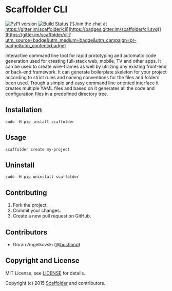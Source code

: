 # Scaffolder CLI

[![PyPI version](https://badge.fury.io/py/scaffolder.svg)](https://pypi.python.org/pypi/scaffolder)
[![Build Status](https://travis-ci.org/scaffolder/cli.svg?branch=master)](https://travis-ci.org/scaffolder/cli)
[![Join the chat at https://gitter.im/scaffolder/cli](https://badges.gitter.im/scaffolder/cli.svg)](https://gitter.im/scaffolder/cli?utm_source=badge&utm_medium=badge&utm_campaign=pr-badge&utm_content=badge)

Interactive command line tool for rapid prototyping and automatic code generation used for creating full-stack web, mobile, TV and other apps. It can be used to create wire-frames as well by utilizing any existing front-end or back-end framework. It can generate boilerplate skeleton for your project according to strict rules and naming conventions for the files and folders been used. Trough a simple and easy command line oriented interface it creates multiple YAML files and based on it generates all the code and configuration files in a predefined directory tree.

## Installation

`sudo -H pip install scaffolder`

## Usage

`scaffolder create my-project`

## Uninstall

`sudo -H pip uninstall scaffolder`

## Contributing

1. Fork the project.
2. Commit your changes.
3. Create a new pull request on GitHub.

## Contributors

* Goran Angelkovski ([@bushono](https://github.com/bushono))

## Copyright and License

MIT License, see [LICENSE](LICENSE) for details.

Copyright (c) 2015 [Scaffolder](https://www.scaffolder.io) and contributors.